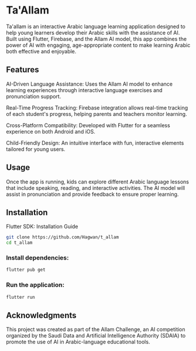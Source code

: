 # Ta'Allam

Ta'allam is an interactive Arabic language learning application designed to help young learners develop their Arabic skills with the assistance of AI. Built using Flutter, Firebase, and the Allam AI model, this app combines the power of AI with engaging, age-appropriate content to make learning Arabic both effective and enjoyable.

## Features
AI-Driven Language Assistance: Uses the Allam AI model to enhance learning experiences through interactive language exercises and pronunciation support.

Real-Time Progress Tracking: Firebase integration allows real-time tracking of each student's progress, helping parents and teachers monitor learning.

Cross-Platform Compatibility: Developed with Flutter for a seamless experience on both Android and iOS.

Child-Friendly Design: An intuitive interface with fun, interactive elements tailored for young users.

## Usage
Once the app is running, kids can explore different Arabic language lessons that include speaking, reading, and interactive activities. The AI model will assist in pronunciation and provide feedback to ensure proper learning.

## Installation
Flutter SDK: Installation Guide

```bash
git clone https://github.com/Hagwan/t_allam
cd t_allam

```
### Install dependencies:
```bash
flutter pub get
```

### Run the application:

```bash
flutter run
```


## Acknowledgments
This project was created as part of the Allam Challenge, an AI competition organized by the Saudi Data and Artificial Intelligence Authority (SDAIA) to promote the use of AI in Arabic-language educational tools.